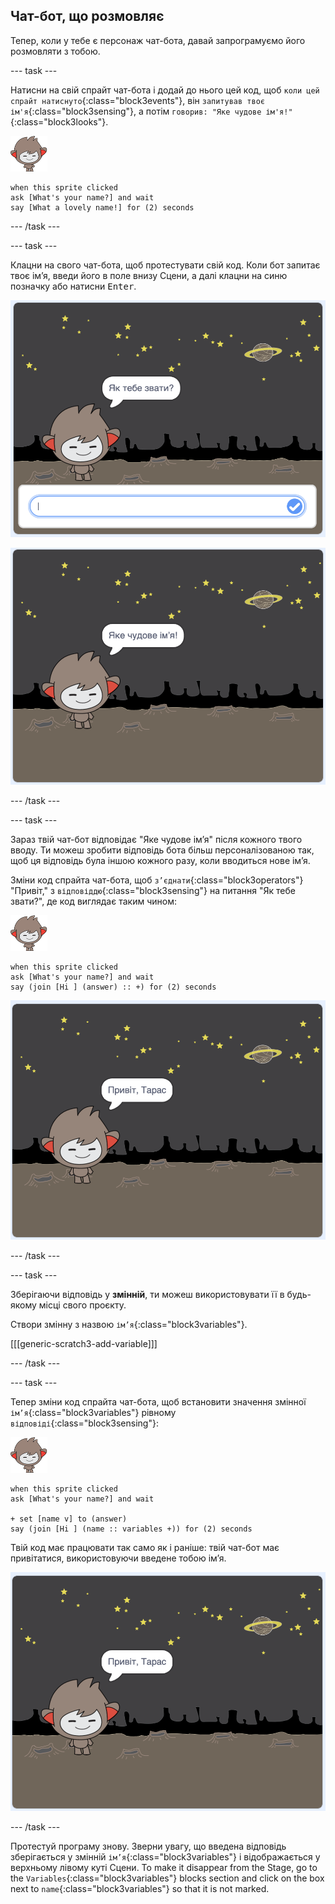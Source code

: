 ## Чат-бот, що розмовляє

Тепер, коли у тебе є персонаж чат-бота, давай запрограмуємо його розмовляти з тобою.

\--- task \---

Натисни на свій спрайт чат-бота і додай до нього цей код, щоб `коли цей спрайт натиснуто`{:class="block3events"}, він `запитував твоє ім'я`{:class="block3sensing"}, а потім `говорив: "Яке чудове ім'я!"`{:class="block3looks"}.

![nano sprite](images/nano-sprite.png)

```blocks3
when this sprite clicked
ask [What's your name?] and wait
say [What a lovely name!] for (2) seconds
```

\--- /task \---

\--- task \---

Клацни на свого чат-бота, щоб протестувати свій код. Коли бот запитає твоє ім’я, введи його в поле внизу Сцени, а далі клацни на синю позначку або натисни <kbd>Enter</kbd>.

![Testing a ChatBot response](images/chatbot-ask-test1.png)

![Testing a ChatBot response](images/chatbot-ask-test2.png)

\--- /task \---

\--- task \---

Зараз твій чат-бот відповідає "Яке чудове ім’я" після кожного твого вводу. Ти можеш зробити відповідь бота більш персоналізованою так, щоб ця відповідь була іншою кожного разу, коли вводиться нове ім’я.

Зміни код спрайта чат-бота, щоб `з’єднати`{:class="block3operators"} "Привіт," з `відповіддю`{:class="block3sensing"} на питання "Як тебе звати?", де код виглядає таким чином:

![nano sprite](images/nano-sprite.png)

```blocks3
when this sprite clicked
ask [What's your name?] and wait
say (join [Hi ] (answer) :: +) for (2) seconds
```

![Testing a personalised reply](images/chatbot-answer-test.png)

\--- /task \---

\--- task \---

Зберігаючи відповідь у **змінній**, ти можеш використовувати її в будь-якому місці свого проєкту.

Створи змінну з назвою `ім’я`{:class="block3variables"}.

[[[generic-scratch3-add-variable]]]

\--- /task \---

\--- task \---

Тепер зміни код спрайта чат-бота, щоб встановити значення змінної `ім’я`{:class="block3variables"} рівному `відповіді`{:class="block3sensing"}:

![nano sprite](images/nano-sprite.png)

```blocks3
when this sprite clicked
ask [What's your name?] and wait

+ set [name v] to (answer)
say (join [Hi ] (name :: variables +)) for (2) seconds
```

Твій код має працювати так само як і раніше: твій чат-бот має привітатися, використовуючи введене тобою ім’я.

![Testing a personalised reply](images/chatbot-answer-test.png)

\--- /task \---

Протестуй програму знову. Зверни увагу, що введена відповідь зберігається у змінній `ім’я`{:class="block3variables"} і відображається у верхньому лівому куті Сцени. To make it disappear from the Stage, go to the `Variables`{:class="block3variables"} blocks section and click on the box next to `name`{:class="block3variables"} so that it is not marked.